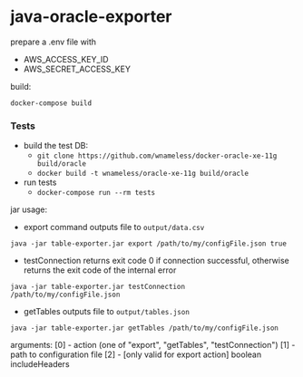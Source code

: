 # java-oracle-exporter

prepare a .env file with
- AWS_ACCESS_KEY_ID
- AWS_SECRET_ACCESS_KEY

build:
```
docker-compose build
```

### Tests ###
- build the test DB:
     - `git clone https://github.com/wnameless/docker-oracle-xe-11g build/oracle`
     - `docker build -t wnameless/oracle-xe-11g build/oracle`
- run tests
    - `docker-compose run --rm tests`

jar usage:
- export command
outputs file to `output/data.csv`
```
java -jar table-exporter.jar export /path/to/my/configFile.json true
```
- testConnection
returns exit code 0 if connection successful, otherwise returns the exit code of the internal error
```
java -jar table-exporter.jar testConnection /path/to/my/configFile.json
```

- getTables
outputs file to `output/tables.json`
```
java -jar table-exporter.jar getTables /path/to/my/configFile.json
```

arguments:
[0] - action (one of "export", "getTables", "testConnection")
[1] - path to configuration file
[2] - [only valid for export action] boolean includeHeaders
